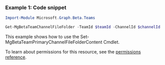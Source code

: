 ### Example 1: Code snippet

```powershell
Import-Module Microsoft.Graph.Beta.Teams

Get-MgBetaTeamChannelFileFolder -TeamId $teamId -ChannelId $channelId
```
This example shows how to use the Set-MgBetaTeamPrimaryChannelFileFolderContent Cmdlet.

To learn about permissions for this resource, see the [permissions reference](/graph/permissions-reference).

